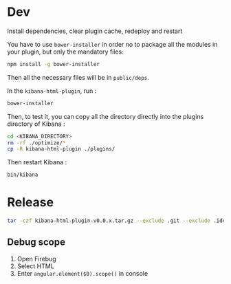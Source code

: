 # Dev
Install dependencies, clear plugin cache, redeploy and restart

You have to use `bower-installer` in order no to package all the modules in your plugin, but only the mandatory files:

```bash
npm install -g bower-installer
```

Then all the necessary files will be in `public/deps`.

In the `kibana-html-plugin`, run :
```bash
bower-installer
```

Then, to test it, you can copy all the directory directly into the plugins directory of Kibana :
```bash
cd <KIBANA_DIRECTORY>
rm -rf ./optimize/*
cp -R kibana-html-plugin ./plugins/
```

Then restart Kibana :
```bash
bin/kibana
```

# Release

```bash
tar -czf kibana-html-plugin-v0.0.x.tar.gz --exclude .git --exclude .idea --exclude *.iml --exclude src-noconflict --exclude src --exclude src-min --exclude demo kibana-html-plugin
```

## Debug scope

1. Open Firebug
2. Select HTML
3. Enter `angular.element($0).scope()` in console